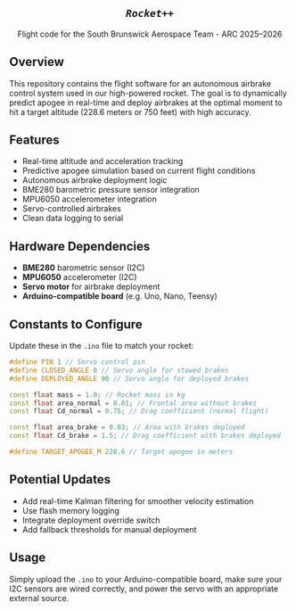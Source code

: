 <h2 align="center"><em><code>Rocket++</code></em></h2>
<p align="center">Flight code for the South Brunswick Aerospace Team - ARC 2025–2026</p>

## Overview
This repository contains the flight software for an autonomous airbrake control system used in our high-powered rocket. The goal is to dynamically predict apogee in real-time and deploy airbrakes at the optimal moment to hit a target altitude (228.6 meters or 750 feet) with high accuracy.

## Features
- Real-time altitude and acceleration tracking
- Predictive apogee simulation based on current flight conditions
- Autonomous airbrake deployment logic
- BME280 barometric pressure sensor integration
- MPU6050 accelerometer integration
- Servo-controlled airbrakes
- Clean data logging to serial

## Hardware Dependencies
- **BME280** barometric sensor (I2C)
- **MPU6050** accelerometer (I2C)
- **Servo motor** for airbrake deployment
- **Arduino-compatible board** (e.g. Uno, Nano, Teensy)

## Constants to Configure
Update these in the `.ino` file to match your rocket:

```cpp
#define PIN 1 // Servo control pin
#define CLOSED_ANGLE 0 // Servo angle for stowed brakes
#define DEPLOYED_ANGLE 90 // Servo angle for deployed brakes

const float mass = 1.0; // Rocket mass in kg
const float area_normal = 0.01; // Frontal area without brakes
const float Cd_normal = 0.75; // Drag coefficient (normal flight)

const float area_brake = 0.03; // Area with brakes deployed
const float Cd_brake = 1.5; // Drag coefficient with brakes deployed

#define TARGET_APOGEE_M 228.6 // Target apogee in meters
```

## Potential Updates
- Add real-time Kalman filtering for smoother velocity estimation
- Use flash memory logging
- Integrate deployment override switch
- Add fallback thresholds for manual deployment

## Usage
Simply upload the `.ino` to your Arduino-compatible board, make sure your I2C sensors are wired correctly, and power the servo with an appropriate external source.
